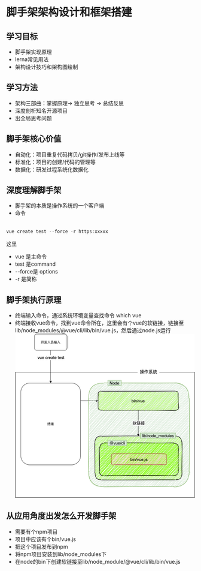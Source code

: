 # 脚手架架构设计和框架搭建

## 学习目标
- 脚手架实现原理
- lerna常见用法
- 架构设计技巧和架构图绘制

## 学习方法
- 架构三部曲：掌握原理-> 独立思考 -> 总结反思
- 深度剖析知名开源项目
- 出全局思考问题

## 脚手架核心价值
- 自动化：项目重复代码拷贝/git操作/发布上线等
- 标准化：项目的创建/代码的管理等
- 数据化：研发过程系统化数据化

## 深度理解脚手架
- 脚手架的本质是操作系统的一个客户端
- 命令  
  <br/>
``` javascript
vue create test --force -r https:xxxxx
```
这里  
- vue 是主命令
- test 是command
- --force是 options
- -r 是简称

## 脚手架执行原理
- 终端输入命令，通过系统环境变量查找命令 which vue
- 终端接收vue命令，找到vue命令所在，这里会有个vue的软链接，链接至lib/node_modules/@vue/cli/lib/bin/vue.js，然后通过node.js运行
![脚手架执行原理](./images/脚手架执行原理.png)

## 从应用角度出发怎么开发脚手架
- 需要有个npm项目
- 项目中应该有个bin/vue.js
- 把这个项目发布到npm
- 将npm项目安装到lib/node_modules下
- 在node的bin下创建软链接至lib/node_module/@vue/cli/lib/bin/vue.js